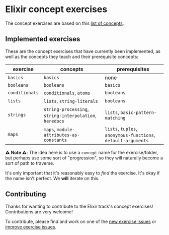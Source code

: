 # Elixir concept exercises

The concept exercises are based on this [list of concepts][docs-concept-exercises].

## Implemented exercises

These are the concept exercises that have currently been implemented, as well as the concepts they teach and their prerequisite concepts:

| exercise       | concepts                                                | prerequisites                                                 |
| -------------- | ------------------------------------------------------- | ------------------------------------------------------------- |
| `basics`       | `basics`                                                | none                                                          |
| `booleans`     | `booleans`                                              | `basics`                                                      |
| `conditionals` | `conditionals`, `atoms`                                 | `booleans`                                                    |
| `lists`        | `lists`, `string-literals`                              | `booleans`                                                    |
| `strings`      | `string-processing`, `string-interpolation`, `heredocs` | `lists`, `basic-pattern-matching`                             |
| `maps`         | `maps`, `module-attributes-as-constants`                | `lists`, `tuples`, `anonymous-functions`, `default-arguments` |

**⚠ Note ⚠**: The idea here is to use a `concept` name for the exercise/folder, but perhaps use some sort of "progression", so they will naturally become a sort of path to traverse.

It's only important that it's reasonably easy to _find_ the exercise. It's okay if the name isn't perfect. We **will** iterate on this.

## Contributing

Thanks for wanting to contribute to the Elixir track's concept exercises! Contributions are very welcome!

To contribute, please find and work on one of the [new exercise issues][issues-new-exercise] or [improve exercise issues][issues-improve-exercise].

[docs-concept-exercises]: ../../reference/README.md
[issues-new-exercise]: https://github.com/exercism/v3/issues?utf8=%E2%9C%93&q=is%3Aopen+label%3Atrack%2Felixir+label%3Atype%2Fnew-exercise+label%3Astatus%2Fhelp-wanted
[issues-improve-exercise]: https://github.com/exercism/v3/issues?utf8=%E2%9C%93&q=is%3Aopen+label%3Atrack%2Felixir+label%3Atype%2Fimprove-exercise+label%3Astatus%2Fhelp-wanted

